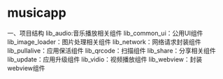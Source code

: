 # musicapp
一、项目结构
  lib_audio:音乐播放相关组件
  lib_common_ui：公用UI组件
  lib_image_loader：图片处理相关组件
  lib_network：网络请求封装组件
  lib_pullalive：应用保活组件
  lib_qrcode：扫描组件
  lib_share：分享相关组件
  lib_update：应用升级组件
  lib_vidio：视频播放组件
  lib_webview：封装webview组件
